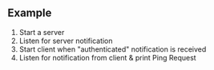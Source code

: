 ## Example

1. Start a server
1. Listen for server notification
1. Start client when "authenticated" notification is received
1. Listen for notification from client & print Ping Request